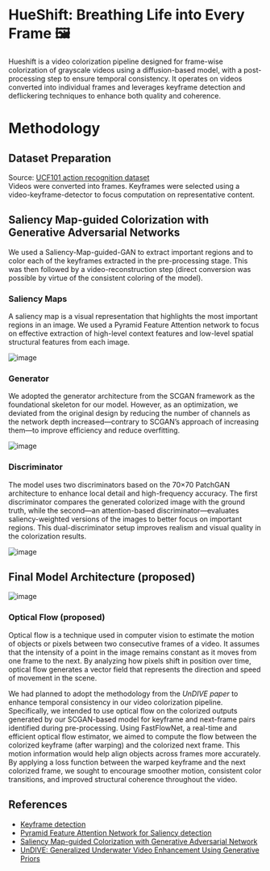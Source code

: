 # HueShift: Breathing Life into Every Frame 🖼️
Hueshift is a video colorization pipeline designed for frame-wise colorization of grayscale videos using a diffusion-based model, with a post-processing step to ensure temporal consistency. It operates on videos converted into individual frames and leverages keyframe detection and deflickering techniques to enhance both quality and coherence.

# Methodology
## Dataset Preparation
Source: [UCF101 action recognition dataset](https://www.kaggle.com/datasets/matthewjansen/ucf101-action-recognition) <br>
Videos were converted into frames.
Keyframes were selected using a video-keyframe-detector to focus computation on representative content.

## Saliency Map-guided Colorization with Generative Adversarial Networks

We used a Saliency-Map-guided-GAN to extract important regions and to color each of the keyframes extracted in the pre-processing stage. This was then followed by a video-reconstruction step (direct conversion was possible by virtue of the consistent coloring of the model).

### Saliency Maps
A saliency map is a visual representation that highlights the most important regions in an image. We used a Pyramid Feature Attention network to focus on effective extraction of high-level context features and low-level spatial structural features from each image.

![image](https://github.com/user-attachments/assets/85d92f93-e751-42df-a790-b6c717a8cf54)

### Generator
We adopted the generator architecture from the SCGAN framework as the foundational skeleton for our model. However, as an optimization, we deviated from the original design by reducing the number of channels as the network depth increased—contrary to SCGAN’s approach of increasing them—to improve efficiency and reduce overfitting.

![image](https://github.com/user-attachments/assets/faf0c881-0de5-4356-bb33-de4f69ae701f)

### Discriminator
The model uses two discriminators based on the 70×70 PatchGAN architecture to enhance local detail and high-frequency accuracy. The first discriminator compares the generated colorized image with the ground truth, while the second—an attention-based discriminator—evaluates saliency-weighted versions of the images to better focus on important regions. This dual-discriminator setup improves realism and visual quality in the colorization results.

![image](https://github.com/user-attachments/assets/af0c9466-4ebd-4087-85c1-97622c133e96)

## Final Model Architecture (proposed)
![image](https://github.com/user-attachments/assets/cc021758-3391-41dc-961f-89abb19713c7)

### Optical Flow (proposed)
Optical flow is a technique used in computer vision to estimate the motion of objects or pixels between two consecutive frames of a video. It assumes that the intensity of a point in the image remains constant as it moves from one frame to the next. By analyzing how pixels shift in position over time, optical flow generates a vector field that represents the direction and speed of movement in the scene.

We had planned to adopt the methodology from the _UnDIVE paper_ to enhance temporal consistency in our video colorization pipeline. Specifically, we intended to use optical flow on the colorized outputs generated by our SCGAN-based model for keyframe and next-frame pairs identified during pre-processing. Using FastFlowNet, a real-time and efficient optical flow estimator, we aimed to compute the flow between the colorized keyframe (after warping) and the colorized next frame. This motion information would help align objects across frames more accurately. By applying a loss function between the warped keyframe and the next colorized frame, we sought to encourage smoother motion, consistent color transitions, and improved structural coherence throughout the video.

## References
- [Keyframe detection](https://github.com/joelibaceta/video-keyframe-detector)
- [Pyramid Feature Attention Network for Saliency detection](https://arxiv.org/abs/1903.00179)
- [Saliency Map-guided Colorization with Generative Adversarial Network](https://arxiv.org/abs/2011.11377)
- [UnDIVE: Generalized Underwater Video Enhancement Using Generative Priors](https://openaccess.thecvf.com/content/WACV2025/papers/Srinath_UnDIVE_Generalized_Underwater_Video_Enhancement_using_Generative_Priors_WACV_2025_paper.pdf)




